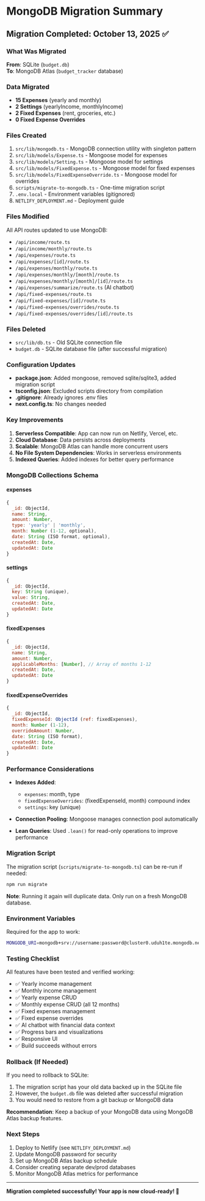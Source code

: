 # MongoDB Migration Summary

## Migration Completed: October 13, 2025 ✅

### What Was Migrated

**From**: SQLite (`budget.db`)  
**To**: MongoDB Atlas (`budget_tracker` database)

### Data Migrated

- **15 Expenses** (yearly and monthly)
- **2 Settings** (yearlyIncome, monthlyIncome)
- **2 Fixed Expenses** (rent, groceries, etc.)
- **0 Fixed Expense Overrides**

### Files Created

1. `src/lib/mongodb.ts` - MongoDB connection utility with singleton pattern
2. `src/lib/models/Expense.ts` - Mongoose model for expenses
3. `src/lib/models/Setting.ts` - Mongoose model for settings
4. `src/lib/models/FixedExpense.ts` - Mongoose model for fixed expenses
5. `src/lib/models/FixedExpenseOverride.ts` - Mongoose model for overrides
6. `scripts/migrate-to-mongodb.ts` - One-time migration script
7. `.env.local` - Environment variables (gitignored)
8. `NETLIFY_DEPLOYMENT.md` - Deployment guide

### Files Modified

All API routes updated to use MongoDB:
- `/api/income/route.ts`
- `/api/income/monthly/route.ts`
- `/api/expenses/route.ts`
- `/api/expenses/[id]/route.ts`
- `/api/expenses/monthly/route.ts`
- `/api/expenses/monthly/[month]/route.ts`
- `/api/expenses/monthly/[month]/[id]/route.ts`
- `/api/expenses/summarize/route.ts` (AI chatbot)
- `/api/fixed-expenses/route.ts`
- `/api/fixed-expenses/[id]/route.ts`
- `/api/fixed-expenses/overrides/route.ts`
- `/api/fixed-expenses/overrides/[id]/route.ts`

### Files Deleted

- `src/lib/db.ts` - Old SQLite connection file
- `budget.db` - SQLite database file (after successful migration)

### Configuration Updates

- **package.json**: Added mongoose, removed sqlite/sqlite3, added migration script
- **tsconfig.json**: Excluded scripts directory from compilation
- **.gitignore**: Already ignores .env files
- **next.config.ts**: No changes needed

### Key Improvements

1. **Serverless Compatible**: App can now run on Netlify, Vercel, etc.
2. **Cloud Database**: Data persists across deployments
3. **Scalable**: MongoDB Atlas can handle more concurrent users
4. **No File System Dependencies**: Works in serverless environments
5. **Indexed Queries**: Added indexes for better query performance

### MongoDB Collections Schema

#### expenses
```javascript
{
  _id: ObjectId,
  name: String,
  amount: Number,
  type: 'yearly' | 'monthly',
  month: Number (1-12, optional),
  date: String (ISO format, optional),
  createdAt: Date,
  updatedAt: Date
}
```

#### settings
```javascript
{
  _id: ObjectId,
  key: String (unique),
  value: String,
  createdAt: Date,
  updatedAt: Date
}
```

#### fixedExpenses
```javascript
{
  _id: ObjectId,
  name: String,
  amount: Number,
  applicableMonths: [Number], // Array of months 1-12
  createdAt: Date,
  updatedAt: Date
}
```

#### fixedExpenseOverrides
```javascript
{
  _id: ObjectId,
  fixedExpenseId: ObjectId (ref: fixedExpenses),
  month: Number (1-12),
  overrideAmount: Number,
  date: String (ISO format),
  createdAt: Date,
  updatedAt: Date
}
```

### Performance Considerations

- **Indexes Added**:
  - `expenses`: month, type
  - `fixedExpenseOverrides`: (fixedExpenseId, month) compound index
  - `settings`: key (unique)

- **Connection Pooling**: Mongoose manages connection pool automatically
- **Lean Queries**: Used `.lean()` for read-only operations to improve performance

### Migration Script

The migration script (`scripts/migrate-to-mongodb.ts`) can be re-run if needed:

```bash
npm run migrate
```

**Note**: Running it again will duplicate data. Only run on a fresh MongoDB database.

### Environment Variables

Required for the app to work:

```bash
MONGODB_URI=mongodb+srv://username:password@cluster0.uduh1te.mongodb.net/budget_tracker?retryWrites=true&w=majority&appName=Cluster0
```

### Testing Checklist

All features have been tested and verified working:
- ✅ Yearly income management
- ✅ Monthly income management
- ✅ Yearly expense CRUD
- ✅ Monthly expense CRUD (all 12 months)
- ✅ Fixed expenses management
- ✅ Fixed expense overrides
- ✅ AI chatbot with financial data context
- ✅ Progress bars and visualizations
- ✅ Responsive UI
- ✅ Build succeeds without errors

### Rollback (If Needed)

If you need to rollback to SQLite:

1. The migration script has your old data backed up in the SQLite file
2. However, the `budget.db` file was deleted after successful migration
3. You would need to restore from a git backup or MongoDB data

**Recommendation**: Keep a backup of your MongoDB data using MongoDB Atlas backup features.

### Next Steps

1. Deploy to Netlify (see `NETLIFY_DEPLOYMENT.md`)
2. Update MongoDB password for security
3. Set up MongoDB Atlas backup schedule
4. Consider creating separate dev/prod databases
5. Monitor MongoDB Atlas metrics for performance

---

**Migration completed successfully! Your app is now cloud-ready! 🚀**

